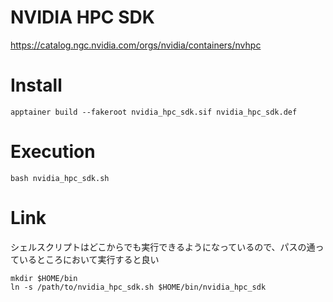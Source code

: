 # NVIDIA HPC SDK
https://catalog.ngc.nvidia.com/orgs/nvidia/containers/nvhpc

# Install

```shell
apptainer build --fakeroot nvidia_hpc_sdk.sif nvidia_hpc_sdk.def
```

# Execution

```shell
bash nvidia_hpc_sdk.sh
```

# Link

シェルスクリプトはどこからでも実行できるようになっているので、パスの通っているところにおいて実行すると良い

```shell
mkdir $HOME/bin
ln -s /path/to/nvidia_hpc_sdk.sh $HOME/bin/nvidia_hpc_sdk
```